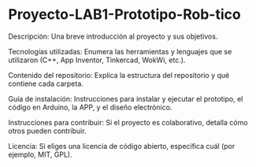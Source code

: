 # Proyecto-LAB1-Prototipo-Rob-tico
Descripción: Una breve introducción al proyecto y sus objetivos.

Tecnologías utilizadas: Enumera las herramientas y lenguajes que se utilizaron (C++, App Inventor, Tinkercad, WokWi, etc.).

Contenido del repositorio: Explica la estructura del repositorio y qué contiene cada carpeta.

Guía de instalación: Instrucciones para instalar y ejecutar el prototipo, el código en Arduino, la APP, y el diseño electrónico.

Instrucciones para contribuir: Si el proyecto es colaborativo, detalla cómo otros pueden contribuir.

Licencia: Si eliges una licencia de código abierto, especifica cuál (por ejemplo, MIT, GPL).
